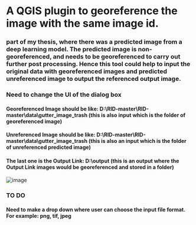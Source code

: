 # A QGIS plugin to georeference the image with the same image id.
### part of my thesis, where there was a predicted image from a deep learning model. The predicted image is non-georeferenced, and needs to be georeferenced to carry out further post processing. Hence this tool could help to input the original data with georeferenced images and predicted unreferenced image to output the referenced output image.

### Need to change the UI of the dialog box

#### Georeferenced Image should be like: D:\RID-master\RID-master\data\gutter_image_trash (this is also input which is the folder of georeferenced image)
#### Unreferenced Image should be like: D:\RID-master\RID-master\data\gutter_image_trash (this is also an input which is the folder of unreferenced predicted image)
#### The last one is the Output Link:  D:\output (this is an output where the Output Link images would be georeferenced and stored in a folder)


![image](https://user-images.githubusercontent.com/38970123/200932378-eebd8eaa-41b9-4e56-a714-760fd887b1bc.png)

### TO DO
#### Need to make a drop down where user can choose the input file format. For example: png, tif, jpeg

